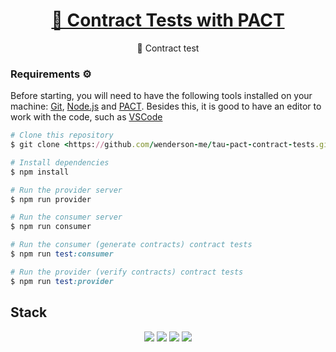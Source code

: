 <h1 align="center">
    <a href="https://testautomationu.applitools.com/pact-contract-tests/">🔗 Contract Tests with PACT </a>
</h1>
<p align="center">🚀 Contract test</p>

### Requirements ⚙️

Before starting, you will need to have the following tools installed on your machine:
[Git](https://git-scm.com), [Node.js](https://nodejs.org/en/) and [PACT](https://docs.pact.io/).
Besides this, it is good to have an editor to work with the code, such as [VSCode](https://code.visualstudio.com/)

```ruby
# Clone this repository
$ git clone <https://github.com/wenderson-me/tau-pact-contract-tests.git>

# Install dependencies
$ npm install

# Run the provider server
$ npm run provider

# Run the consumer server
$ npm run consumer

# Run the consumer (generate contracts) contract tests
$ npm run test:consumer

# Run the provider (verify contracts) contract tests
$ npm run test:provider

```

## Stack

 <p align="center">
  <img src="https://img.shields.io/badge/javascript-000000?style=for-the-badge&logo=javascript"/>
  <img src="https://img.shields.io/badge/pact-000000?style=for-the-badge&logo=pact"/>
  <img src="https://img.shields.io/badge/jest-000000?style=for-the-badge&logo=jest"/>
  <img src="https://img.shields.io/badge/actions-000000?style=for-the-badge&logo=github-actions"/>
 </p>
